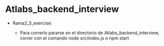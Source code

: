 # Atlabs_backend_interview

- Rama2_3_exercise:

    - Para correrlo pararse en el directorio de Atlabs_backend_interview, correr con el comando node src/index.js o npm start
